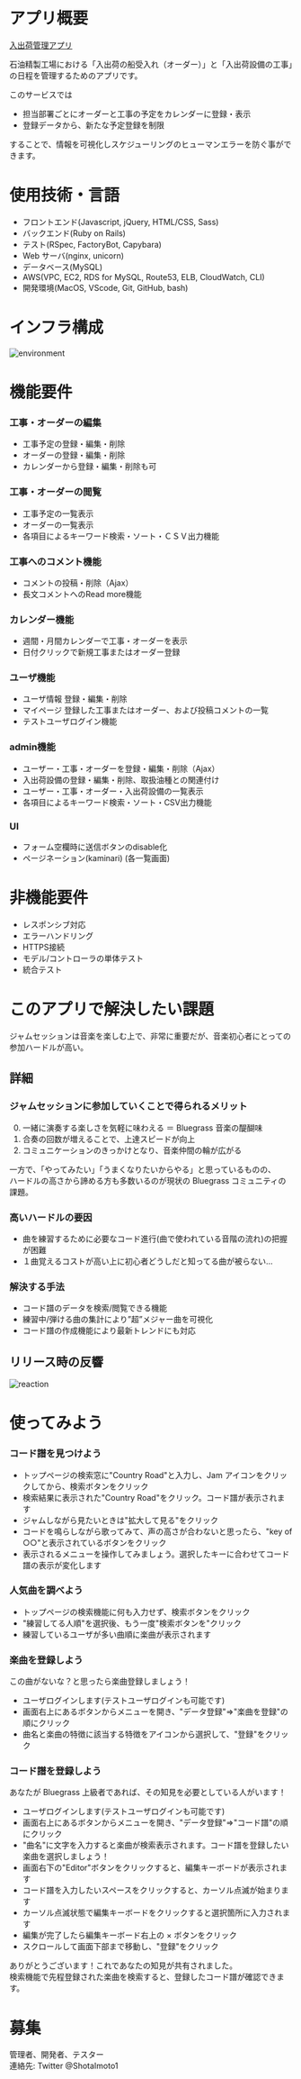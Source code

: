# アプリ概要

[入出荷管理アプリ](https://schedule-app.com "入出荷管理アプリ")<br>

石油精製工場における「入出荷の船受入れ（オーダー）」と「入出荷設備の工事」の日程を管理するためのアプリです。

このサービスでは
- 担当部署ごとにオーダーと工事の予定をカレンダーに登録・表示
- 登録データから、新たな予定登録を制限

することで、情報を可視化しスケジューリングのヒューマンエラーを防ぐ事ができます。
<!--
[利用シーン例 動画(1:26)](https://www.youtube.com/watch?v=y3dYltsLgz0&list=PLFu1xCObsLPNi-TWiEcojQtsqfrSXi_1q&index=2&t=0s)
※音が出ます。イヤホンが無い方はミュートしてご覧ください。

■ テストユーザーログインも可能ですので、自由にお試しください -->

# 使用技術・言語

- フロントエンド(Javascript, jQuery, HTML/CSS, Sass)
- バックエンド(Ruby on Rails)
- テスト(RSpec, FactoryBot, Capybara)
- Web サーバ(nginx, unicorn)
- データベース(MySQL)
- AWS(VPC, EC2, RDS for MySQL, Route53, ELB, CloudWatch, CLI)
- 開発環境(MacOS, VScode, Git, GitHub, bash)

# インフラ構成

![environment](./public/infrastracture.png)

# 機能要件

### 工事・オーダーの編集

- 工事予定の登録・編集・削除
- オーダーの登録・編集・削除
- カレンダーから登録・編集・削除も可

### 工事・オーダーの閲覧

- 工事予定の一覧表示
- オーダーの一覧表示
- 各項目によるキーワード検索・ソート・ＣＳＶ出力機能

### 工事へのコメント機能

- コメントの投稿・削除（Ajax）
- 長文コメントへのRead more機能

### カレンダー機能

- 週間・月間カレンダーで工事・オーダーを表示
- 日付クリックで新規工事またはオーダー登録

### ユーザ機能

- ユーザ情報 登録・編集・削除
- マイページ 登録した工事またはオーダー、および投稿コメントの一覧
- テストユーザログイン機能

### admin機能

- ユーザー・工事・オーダーを登録・編集・削除（Ajax）
- 入出荷設備の登録・編集・削除、取扱油種との関連付け
- ユーザー・工事・オーダー・入出荷設備の一覧表示
- 各項目によるキーワード検索・ソート・CSV出力機能

### UI

- フォーム空欄時に送信ボタンのdisable化
- ページネーション(kaminari) (各一覧画面)

# 非機能要件

- レスポンシブ対応
- エラーハンドリング
- HTTPS接続
- モデル/コントローラの単体テスト
- 統合テスト

# このアプリで解決したい課題

ジャムセッションは音楽を楽しむ上で、非常に重要だが、音楽初心者にとっての参加ハードルが高い。

## 詳細

### ジャムセッションに参加していくことで得られるメリット

0. 一緒に演奏する楽しさを気軽に味わえる ＝ Bluegrass 音楽の醍醐味
1. 合奏の回数が増えることで、上達スピードが向上
2. コミュニケーションのきっかけとなり、音楽仲間の輪が広がる

一方で、「やってみたい」「うまくなりたいからやる」と思っているものの、<br>
ハードルの高さから諦める方も多数いるのが現状の Bluegrass コミュニティの課題。

### 高いハードルの要因

- 曲を練習するために必要なコード進行(曲で使われている音階の流れ)の把握が困難
- １曲覚えるコストが高い上に初心者どうしだと知ってる曲が被らない…

### 解決する手法

- コード譜のデータを検索/閲覧できる機能
- 練習中/弾ける曲の集計により”超”メジャー曲を可視化
- コード譜の作成機能により最新トレンドにも対応

## リリース時の反響

![reaction](./public/images/GC_reaction.png)

# 使ってみよう

### コード譜を見つけよう

- トップページの検索窓に"Country Road"と入力し、Jam アイコンをクリックしてから、検索ボタンをクリック
- 検索結果に表示された"Country Road"をクリック。コード譜が表示されます
- ジャムしながら見たいときは"拡大して見る"をクリック
- コードを鳴らしながら歌ってみて、声の高さが合わないと思ったら、"key of ○○"と表示されているボタンをクリック
- 表示されるメニューを操作してみましょう。選択したキーに合わせてコード譜の表示が変化します

### 人気曲を調べよう

- トップページの検索機能に何も入力せず、検索ボタンをクリック
- "練習してる人順"を選択後、もう一度"検索ボタンを"クリック
- 練習しているユーザが多い曲順に楽曲が表示されます

### 楽曲を登録しよう

この曲がないな？と思ったら楽曲登録しましょう！

- ユーザログインします(テストユーザログインも可能です)
- 画面右上にあるボタンからメニューを開き、"データ登録"=>"楽曲を登録"の順にクリック
- 曲名と楽曲の特徴に該当する特徴をアイコンから選択して、"登録"をクリック

### コード譜を登録しよう

あなたが Bluegrass 上級者であれば、その知見を必要としている人がいます！

- ユーザログインします(テストユーザログインも可能です)
- 画面右上にあるボタンからメニューを開き、"データ登録"=>"コード譜"の順にクリック
- "曲名"に文字を入力すると楽曲が検索表示されます。コード譜を登録したい楽曲を選択しましょう！
- 画面右下の"Editor"ボタンをクリックすると、編集キーボードが表示されます
- コード譜を入力したいスペースをクリックすると、カーソル点滅が始まります
- カーソル点滅状態で編集キーボードをクリックすると選択箇所に入力されます
- 編集が完了したら編集キーボード右上の × ボタンをクリック
- スクロールして画面下部まで移動し、"登録"をクリック

ありがとうございます！これであなたの知見が共有されました。<br>
検索機能で先程登録された楽曲を検索すると、登録したコード譜が確認できます。

# 募集

管理者、開発者、テスター<br>
連絡先: Twitter @ShotaImoto1
